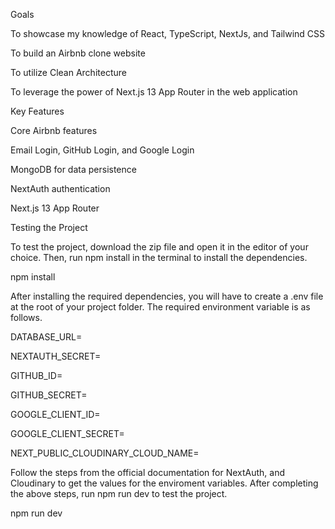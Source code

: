 Goals

To showcase my knowledge of React, TypeScript, NextJs, and Tailwind CSS

To build an Airbnb clone website

To utilize Clean Architecture

To leverage the power of Next.js 13 App Router in the web application

Key Features

Core Airbnb features

Email Login, GitHub Login, and Google Login

MongoDB for data persistence

NextAuth authentication

Next.js 13 App Router

Testing the Project

To test the project, download the zip file and open it in the editor of your choice. Then, run npm install in the terminal to install the dependencies.

npm install

After installing the required dependencies, you will have to create a .env file at the root of your project folder. The required environment variable is as follows.

DATABASE_URL=

NEXTAUTH_SECRET=

GITHUB_ID=

GITHUB_SECRET=

GOOGLE_CLIENT_ID=

GOOGLE_CLIENT_SECRET=

NEXT_PUBLIC_CLOUDINARY_CLOUD_NAME=

Follow the steps from the official documentation for NextAuth, and Cloudinary to get the values for the enviroment variables. After completing the above steps, run npm run dev to test the project.

npm run dev

